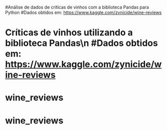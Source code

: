 #Análise de dados de críticas de vinhos com a biblioteca Pandas para Python
#Dados obtidos em: https://www.kaggle.com/zynicide/wine-reviews
# Críticas de vinhos utilizando a biblioteca Pandas\n #Dados obtidos em: https://www.kaggle.com/zynicide/wine-reviews
# wine_reviews
# wine_reviews
